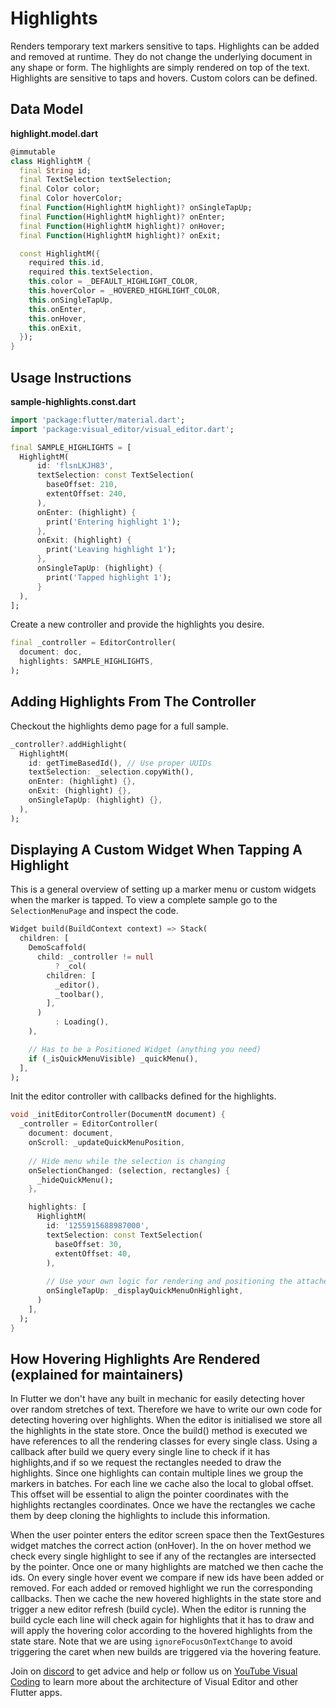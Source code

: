 # Highlights
Renders temporary text markers sensitive to taps. Highlights can be added and removed at runtime. They do not change the underlying document in any shape or form. The highlights are simply rendered on top of the text. Highlights are sensitive to taps and hovers. Custom colors can be defined. 

## Data Model
**highlight.model.dart**
```dart
@immutable
class HighlightM {
  final String id;
  final TextSelection textSelection;
  final Color color;
  final Color hoverColor;
  final Function(HighlightM highlight)? onSingleTapUp;
  final Function(HighlightM highlight)? onEnter;
  final Function(HighlightM highlight)? onHover;
  final Function(HighlightM highlight)? onExit;

  const HighlightM({
    required this.id,
    required this.textSelection,
    this.color = _DEFAULT_HIGHLIGHT_COLOR,
    this.hoverColor = _HOVERED_HIGHLIGHT_COLOR,
    this.onSingleTapUp,
    this.onEnter,
    this.onHover,
    this.onExit,
  });
}
```

## Usage Instructions
**sample-highlights.const.dart**
```dart
import 'package:flutter/material.dart';
import 'package:visual_editor/visual_editor.dart';

final SAMPLE_HIGHLIGHTS = [
  HighlightM(
      id: 'flsnLKJH83',
      textSelection: const TextSelection(
        baseOffset: 210,
        extentOffset: 240,
      ),
      onEnter: (highlight) {
        print('Entering highlight 1');
      },
      onExit: (highlight) {
        print('Leaving highlight 1');
      },
      onSingleTapUp: (highlight) {
        print('Tapped highlight 1');
      }
  ),
];
```

Create a new controller and provide the highlights you desire.
```dart
final _controller = EditorController(
  document: doc,
  highlights: SAMPLE_HIGHLIGHTS,
);
```

## Adding Highlights From The Controller
Checkout the highlights demo page for a full sample.

```dart
_controller?.addHighlight(
  HighlightM(
    id: getTimeBasedId(), // Use proper UUIDs
    textSelection: _selection.copyWith(),
    onEnter: (highlight) {},
    onExit: (highlight) {},
    onSingleTapUp: (highlight) {},
  ),
);
```

## Displaying A Custom Widget When Tapping A Highlight

This is a general overview of setting up a marker menu or custom widgets when the marker is tapped. To view a complete sample go to the `SelectionMenuPage` and inspect the code.

```dart
Widget build(BuildContext context) => Stack(
  children: [
    DemoScaffold(
      child: _controller != null
          ? _col(
        children: [
          _editor(),
          _toolbar(),
        ],
      )
          : Loading(),
    ),

    // Has to be a Positioned Widget (anything you need)
    if (_isQuickMenuVisible) _quickMenu(),
  ],
);
```

Init the editor controller with callbacks defined for the highlights.

```dart
void _initEditorController(DocumentM document) {
  _controller = EditorController(
    document: document,
    onScroll: _updateQuickMenuPosition,
    
    // Hide menu while the selection is changing
    onSelectionChanged: (selection, rectangles) {
      _hideQuickMenu();
    },

    highlights: [
      HighlightM(
        id: '1255915688987000',
        textSelection: const TextSelection(
          baseOffset: 30,
          extentOffset: 40,
        ),
        
        // Use your own logic for rendering and positioning the attached widget(s)
        onSingleTapUp: _displayQuickMenuOnHighlight,
      )
    ],
  );
}
```

## How Hovering Highlights Are Rendered (explained for maintainers)
In Flutter we don't have any built in mechanic for easily detecting hover over random stretches of text. Therefore we have to write our own code for detecting hovering over highlights. When the editor is initialised we store all the highlights in the state store. Once the build() method is executed we have references to all the rendering classes for every single class. Using a callback after build we query every single line to check if it has highlights,and if so we request the rectangles needed to draw the highlights. Since one highlights can contain multiple lines we group the markers in batches. For each line we cache also the local to global offset. This offset will be essential to align the pointer coordinates with the highlights rectangles coordinates. Once we have the rectangles we cache them by deep cloning the highlights to include this information. 

When the user pointer enters the editor screen space then the TextGestures widget matches the correct action (onHover). In the on hover method we check every single highlight to see if any of the rectangles are intersected by the pointer. Once one or many highlights are matched we then cache the ids. On every single hover event we compare if new ids have been added or removed. For each added or removed highlight we run the corresponding callbacks. Then we cache the new hovered highlights in the state store and trigger a new editor refresh (build cycle). When the editor is running the build cycle each line will check again for highlights that it has to draw and will apply the hovering color according to the hovered highlights from the state stare.  Note that we are using `ignoreFocusOnTextChange` to avoid triggering the caret when new builds are triggered via the hovering feature.

Join on [discord](https://discord.gg/XpGygmXde4) to get advice and help or follow us on [YouTube Visual Coding](https://www.youtube.com/channel/UC2-5lfNbbErIds0Iuai8yfA) to learn more about the architecture of Visual Editor and other Flutter apps.